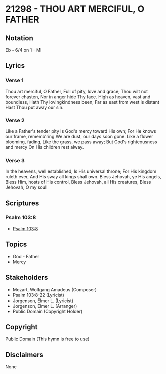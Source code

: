 # 21298 - THOU ART MERCIFUL, O FATHER

## Notation

Eb - 6/4 on 1 - MI

## Lyrics

### Verse 1

Thou art merciful, O Father, Full of pity, love and grace; Thou wilt not forever chasten, Nor in anger hide Thy face. High as heaven, vast and boundless, Hath Thy lovingkindness been; Far as east from west is distant Hast Thou put away our sin.

### Verse 2

Like a Father's tender pity Is God's mercy toward His own; For He knows our frame, rememb'ring We are dust, our days soon gone. Like a flower blooming, fading, Like the grass, we pass away; But God's righteousness and mercy On His children rest alway.

### Verse 3

In the heavens, well established, Is His universal throne; For His kingdom ruleth ever, And His sway all kings shall own. Bless Jehovah, ye His angels, Bless Him, hosts of His control, Bless Jehovah, all His creatures, Bless Jehovah, O my soul!


## Scriptures

### Psalm 103:8

- [Psalm 103:8](https://www.biblegateway.com/passage/?search=Psalm%20103%3A8)


## Topics

- God - Father
- Mercy

## Stakeholders

- Mozart, Wolfgang Amadeus (Composer)
- Psalm 103:8-22 (Lyricist)
- Jorgenson, Elmer L. (Lyricist)
- Jorgenson, Elmer L. (Arranger)
- Public Domain (Copyright Holder)

## Copyright

Public Domain
(This hymn is free to use)

## Disclaimers

None

